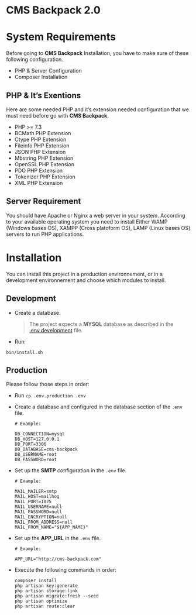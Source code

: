 # CMS Backpack 2.0
 
 # System Requirements
 Before going to **CMS Backpack** Installation, you have to make sure of these following configuration.
 
 - PHP & Server Configuration
 - Composer Installation
   
 ## PHP & It’s Exentions
 Here are some needed PHP and it’s extension needed configuration that we must need before go with **CMS Backpack**.
 
 - PHP >= 7.3
 - BCMath PHP Extension
 - Ctype PHP Extension
 - Fileinfo PHP Extension
 - JSON PHP Extension
 - Mbstring PHP Extension
 - OpenSSL PHP Extension
 - PDO PHP Extension
 - Tokenizer PHP Extension
 - XML PHP Extension
 
 ## Server Requirement
 You should have Apache or Nginx a web server in your system. According to your available operating system you need to install Either WAMP (Windows bases OS), XAMPP (Cross platoform OS), LAMP (Linux bases OS) servers to run PHP applications.
 
 # Installation
 You can install this project in a production environnement, or in a development environnement and choose which modules to install.
 
 ## Development
  * Create a database.
   
     > The project expects a **MYSQL** database as described in the [.env.development](.env.development) file.
 
  * Run:
   ```properties
   bin/install.sh
   ```
 
 ## Production
 
 Please follow those steps in order:
 
 - Run `cp .env.production .env`
 - Create a database and configured in the database section of the `.env` file.
 
     ``` properties
     # Example:
     
     DB_CONNECTION=mysql
     DB_HOST=127.0.0.1
     DB_PORT=3306
     DB_DATABASE=cms-backpack
     DB_USERNAME=root
     DB_PASSWORD=root
     ```
 
 
  * Set up the **SMTP** configuration in the `.env` file.
 
     ```properties
     # Example:
     
     MAIL_MAILER=smtp
     MAIL_HOST=mailhog
     MAIL_PORT=1025
     MAIL_USERNAME=null
     MAIL_PASSWORD=null
     MAIL_ENCRYPTION=null
     MAIL_FROM_ADDRESS=null
     MAIL_FROM_NAME="${APP_NAME}"
     ```
 
  * Set up the **APP_URL** in the `.env` file.
 
     ```properties
     # Example:
 
     APP_URL="http://cms-backpack.com"
     ```
 
    
  * Execute the following commands in order:
  
     ```properties
     composer install
     php artisan key:generate
     php artisan storage:link
     php artisan migrate:fresh --seed
     php artisan optimize
     php artisan route:clear
     ```

